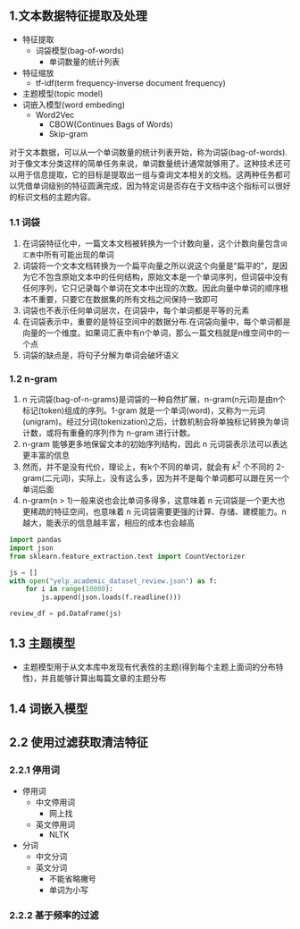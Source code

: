 ## 1.文本数据特征提取及处理

* 特征提取
    - 词袋模型(bag-of-words)
        + 单词数量的统计列表
* 特征缩放
    - tf-idf(term frequency-inverse document frequency)
* 主题模型(topic model)
* 词嵌入模型(word embeding)
    - Word2Vec
        + CBOW(Continues Bags of Words)
        + Skip-gram

对于文本数据，可以从一个单词数量的统计列表开始，称为词袋(bag-of-words).对于像文本分类这样的简单任务来说，单词数量统计通常就够用了。这种技术还可以用于信息提取，它的目标是提取出一组与查询文本相关的文档。这两种任务都可以凭借单词级别的特征圆满完成，因为特定词是否存在于文档中这个指标可以很好的标识文档的主题内容。

### 1.1 词袋

1. 在词袋特征化中，一篇文本文档被转换为一个计数向量，这个计数向量包含`词汇表`中所有可能出现的单词
2. 词袋将一个文本文档转换为一个扁平向量之所以说这个向量是“扁平的”，是因为它不包含原始文本中的任何结构，原始文本是一个单词序列，但词袋中没有任何序列，它只记录每个单词在文本中出现的次数。因此向量中单词的顺序根本不重要，只要它在数据集的所有文档之间保持一致即可
3. 词袋也不表示任何单词层次，在词袋中，每个单词都是平等的元素
4. 在词袋表示中，重要的是特征空间中的数据分布.在词袋向量中，每个单词都是向量的一个维度。如果词汇表中有n个单词，那么一篇文档就是n维空间中的一个点
5. 词袋的缺点是，将句子分解为单词会破坏语义

### 1.2 n-gram

1. n 元词袋(bag-of-n-grams)是词袋的一种自然扩展，n-gram(n元词)是由n个标记(token)组成的序列。1-gram 就是一个单词(word)，又称为一元词(unigram)。经过分词(tokenization)之后，计数机制会将单独标记转换为单词计数，或将有重叠的序列作为 n-gram 进行计数。
2. n-gram 能够更多地保留文本的初始序列结构，因此 n 元词袋表示法可以表达更丰富的信息
3. 然而，并不是没有代价，理论上，有k个不同的单词，就会有 $k^{2}$ 个不同的 2-gram(二元词)，实际上，没有这么多，因为并不是每个单词都可以跟在另一个单词后面
4. n-gram(n > 1)一般来说也会比单词多得多，这意味着 n 元词袋是一个更大也更稀疏的特征空间，也意味着 n 元词袋需要更强的计算、存储、建模能力。n 越大，能表示的信息越丰富，相应的成本也会越高

```python
import pandas
import json
from sklearn.feature_extraction.text import CountVectorizer

js = []
with open("yelp_academic_dataset_review.json") as f:
    for i in range(10000):
        js.append(json.loads(f.readline()))

review_df = pd.DataFrame(js)
```

## 1.3 主题模型

* 主题模型用于从文本库中发现有代表性的主题(得到每个主题上面词的分布特性)，并且能够计算出每篇文章的主题分布

## 1.4 词嵌入模型

#### 


## 2.2 使用过滤获取清洁特征

### 2.2.1 停用词

* 停用词
    - 中文停用词
        + 网上找
    - 英文停用词
        + NLTK
* 分词
    - 中文分词
    - 英文分词
        + 不能省略撇号
        + 单词为小写


### 2.2.2 基于频率的过滤
